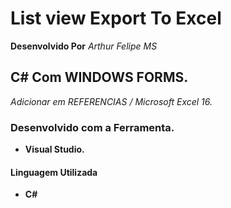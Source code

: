 # List view Export To Excel
**Desenvolvido Por** *Arthur Felipe MS*

## C# Com WINDOWS FORMS.
*Adicionar em REFERENCIAS / Microsoft Excel 16.*

### Desenvolvido com a Ferramenta.
* **Visual Studio.**

#### Linguagem Utilizada 
* **C#**
